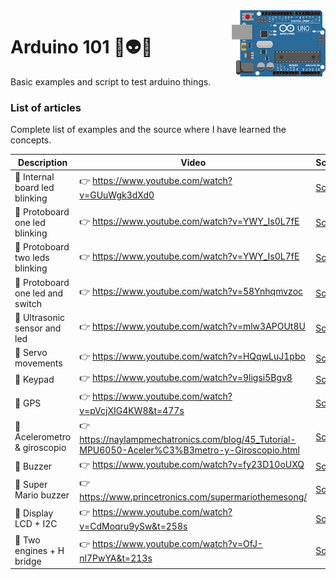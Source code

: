 <img src="https://github.com/damiancipolat/arduino101/blob/master/doc/logo.png?raw=true" width="150px" align="right" />

# Arduino 101 🚀:alien::robot:
Basic examples and script to test arduino things.

### List of articles
Complete list of examples and the source where I have learned the concepts.

| Description | Video  | Script | Circuit |
|-------------|--------|--------|--------|
| :hear_no_evil: Internal board led blinking | :point_right: https://www.youtube.com/watch?v=GUuWgk3dXd0  | [Script](https://github.com/damiancipolat/arduino101/tree/master/internal_led_blink) | -  |
| :hear_no_evil: Protoboard one led blinking | :point_right: https://www.youtube.com/watch?v=YWY_Is0L7fE  | [Script](https://github.com/damiancipolat/arduino101/tree/master/led_blink_protoboard_1) | [Circuit](https://github.com/damiancipolat/arduino101/blob/master/led_blink_protoboard_1/foto.jpg) |
| :hear_no_evil: Protoboard two leds blinking | :point_right: https://www.youtube.com/watch?v=YWY_Is0L7fE  | [Script](https://github.com/damiancipolat/arduino101/tree/master/led_blink_protoboard_2) | [Circuit](https://github.com/damiancipolat/arduino101/blob/master/led_blink_protoboard_2/circuit.jpg) |
| :hear_no_evil: Protoboard one led and switch | :point_right: https://www.youtube.com/watch?v=58Ynhqmvzoc  | [Script](https://github.com/damiancipolat/arduino101/tree/master/led_blink_protoboard_swtich) | [Circuit](https://github.com/damiancipolat/arduino101/blob/master/led_blink_protoboard_swtich/circuit.jpg) |
| :hear_no_evil: Ultrasonic sensor and led | :point_right: https://www.youtube.com/watch?v=mlw3APOUt8U  | [Script](https://github.com/damiancipolat/arduino101/tree/master/ultrasonic_sensor) | [Circuit](https://github.com/damiancipolat/arduino101/blob/master/ultrasonic_sensor/circuit.jpg) |
| :hear_no_evil: Servo movements | :point_right: https://www.youtube.com/watch?v=HQqwLuJ1pbo  | [Script](https://github.com/damiancipolat/arduino101/tree/master/servo_movements) | [Circuit](https://github.com/damiancipolat/arduino101/blob/master/servo_movements/circuito.jpg) |
| :hear_no_evil: Keypad | :point_right: https://www.youtube.com/watch?v=9ligsi5Bgv8  | [Script](https://github.com/damiancipolat/arduino101/tree/master/keypad) | [Circuit](https://github.com/damiancipolat/arduino101/blob/master/servo_movements/circuito.jpg) |
| :hear_no_evil: GPS | :point_right: https://www.youtube.com/watch?v=pVcjXIG4KW8&t=477s  | [Script](https://github.com/damiancipolat/arduino101/tree/master/gps) | [Circuit](https://github.com/damiancipolat/arduino101/blob/master/gps/circuito.jpg) |
| :hear_no_evil: Acelerometro & giroscopio | :point_right: https://naylampmechatronics.com/blog/45_Tutorial-MPU6050-Aceler%C3%B3metro-y-Giroscopio.html  | [Script](https://github.com/damiancipolat/arduino101/tree/master/PMU6050_acelerometer_giro) | [Circuit](https://github.com/damiancipolat/arduino101/blob/master/PMU6050_acelerometer_giro/circuito.jpg) |
| :hear_no_evil: Buzzer | :point_right: https://www.youtube.com/watch?v=fy23D10oUXQ  | [Script](https://github.com/damiancipolat/arduino101/tree/master/buzzer_1) | [Circuit](https://github.com/damiancipolat/arduino101/blob/master/super_mario_buzzer/circuito.jpg) |
| :hear_no_evil: Super Mario buzzer | :point_right: https://www.princetronics.com/supermariothemesong/  | [Script](https://github.com/damiancipolat/arduino101/tree/master/super_mario_buzzer) | [Circuit](https://github.com/damiancipolat/arduino101/blob/master/super_mario_buzzer/circuito.jpg) |
| :hear_no_evil: Display LCD + I2C | :point_right: https://www.youtube.com/watch?v=CdMoqru9ySw&t=258s | [Script](https://github.com/damiancipolat/arduino101/tree/master/display_lcd_i2c) | [Circuit](https://github.com/damiancipolat/arduino101/blob/master/display_lcd_i2c/circuito.jpg?raw=true) |
| :hear_no_evil: Two engines + H bridge | :point_right: https://www.youtube.com/watch?v=OfJ-nl7PwYA&t=213s | [Script](https://github.com/damiancipolat/arduino101/tree/master/one_engine_h_driver) | [Circuit](https://github.com/damiancipolat/arduino101/blob/master/one_engine_h_driver/circuito.jpg?raw=true) |
